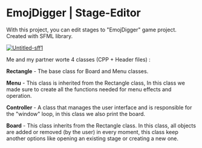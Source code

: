 # EmojDigger | Stage-Editor
With this project, you can edit stages to "EmojDigger" game project. 
Created with SFML library.

<a href="https://ibb.co/zx12G8W"><img src="https://i.ibb.co/NCXNZ1g/Untitled-sff1.jpg" alt="Untitled-sff1" border="0"></a>

Me and my partner worte 4 classes 
(CPP + Header files) :

<b>Rectangle</b> - The base class for Board and Menu classes.

<b>Menu</b> - This class is inherited from the Rectangle class, In this class we made sure to create all the functions needed for menu effects and operation.

<b>Controller</b> - A class that manages the user interface and is responsible for the "window" loop, in this class we also print the board.

<b>Board</b> - This class inherits from the Rectangle class. In this class, all objects are added or removed (by the user) in every moment, this class keep another options like opening an existing stage or creating a new one.


